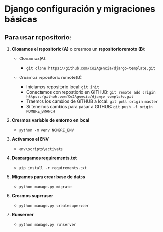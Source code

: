 # Django configuración y migraciones básicas

## Para usar repositorio:

1) **Clonamos el repositorio (A)** o creamos un **repositorio remoto (B)**:
    * Clonamos(A):
        - ``` git clone https://github.com/Co2Agencia/django-template.git ```
    
    * Creamos repositorio remote(B):
        - Iniciamos repositorio local: ``` git init ```
        - Conectamos con repostiorio en GITHUB: ``` git remote add origin https://github.com/Co2Agencia/django-template.git ```
        - Traemos los cambios de GITHUB a local: ``` git pull origin master ```
        - Si tenemos cambios para pasar a GITHUB: ``` git push -f origin NOMBRE_BRANCH ```
        
2) **Creamos variable de entorno en local**
    - ``` python -m venv NOMBRE_ENV ```

3) **Activamos el ENV**
    - ```env\scripts\activate```

4) **Descargamos requirements.txt**
    - ``` pip install -r requirements.txt ```

5) **Migramos para crear base de datos**
    - ```python manage.py migrate```

6) **Creamos superuser**
    - ```python manage.py createsuperuser```

7) **Runserver**
    - ```python manage.py runserver```